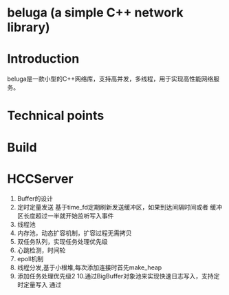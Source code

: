# beluga (a simple C++ network library) 

# Introduction
beluga是一款小型的C++网络库，支持高并发，多线程，用于实现高性能网络服务。
# Technical points

# Build

# HCCServer

1. Buffer的设计
2. 定时定量发送
    基于time_fd定期刷新发送缓冲区，如果到达间隔时间或者
    缓冲区长度超过一半就开始监听写入事件
3. 线程池
4. 内存池，动态扩容机制，扩容过程无需拷贝
5. 双任务队列，实现任务处理优先级
6. 心跳检测，时间轮
7. epoll机制
8. 线程分发,基于小根堆,每次添加连接时首先make_heap
9. 添加任务处理优先级2
10.通过BigBuffer对象池来实现快速日志写入，支持定时定量写入
通过